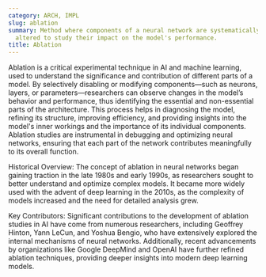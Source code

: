 ```yaml
---
category: ARCH, IMPL
slug: ablation
summary: Method where components of a neural network are systematically removed or
  altered to study their impact on the model's performance.
title: Ablation
---
```


Ablation is a critical experimental technique in AI and machine learning, used to understand the significance and contribution of different parts of a model. By selectively disabling or modifying components—such as neurons, layers, or parameters—researchers can observe changes in the model’s behavior and performance, thus identifying the essential and non-essential parts of the architecture. This process helps in diagnosing the model, refining its structure, improving efficiency, and providing insights into the model's inner workings and the importance of its individual components. Ablation studies are instrumental in debugging and optimizing neural networks, ensuring that each part of the network contributes meaningfully to its overall function.

Historical Overview: The concept of ablation in neural networks began gaining traction in the late 1980s and early 1990s, as researchers sought to better understand and optimize complex models. It became more widely used with the advent of deep learning in the 2010s, as the complexity of models increased and the need for detailed analysis grew.

Key Contributors: Significant contributions to the development of ablation studies in AI have come from numerous researchers, including Geoffrey Hinton, Yann LeCun, and Yoshua Bengio, who have extensively explored the internal mechanisms of neural networks. Additionally, recent advancements by organizations like Google DeepMind and OpenAI have further refined ablation techniques, providing deeper insights into modern deep learning models.